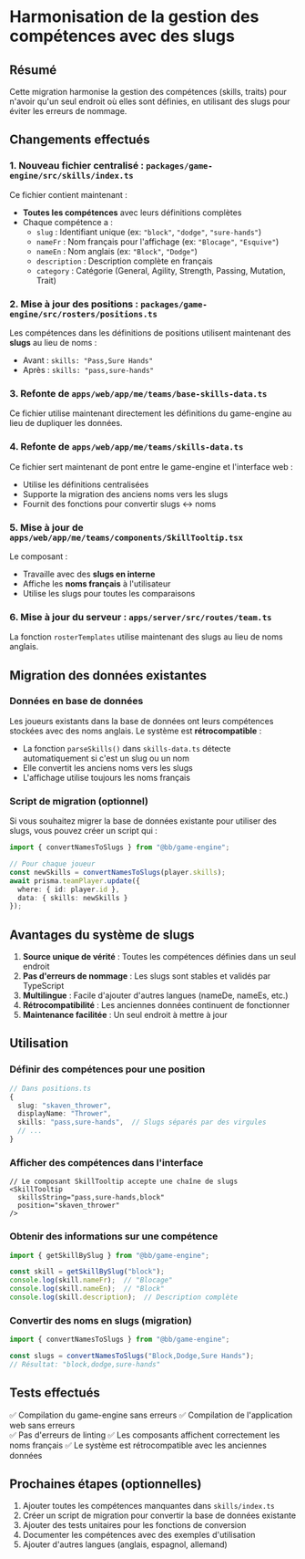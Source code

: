 # Harmonisation de la gestion des compétences avec des slugs

## Résumé

Cette migration harmonise la gestion des compétences (skills, traits) pour n'avoir qu'un seul endroit où elles sont définies, en utilisant des slugs pour éviter les erreurs de nommage.

## Changements effectués

### 1. Nouveau fichier centralisé : `packages/game-engine/src/skills/index.ts`

Ce fichier contient maintenant :
- **Toutes les compétences** avec leurs définitions complètes
- Chaque compétence a :
  - `slug` : Identifiant unique (ex: `"block"`, `"dodge"`, `"sure-hands"`)
  - `nameFr` : Nom français pour l'affichage (ex: `"Blocage"`, `"Esquive"`)
  - `nameEn` : Nom anglais (ex: `"Block"`, `"Dodge"`)
  - `description` : Description complète en français
  - `category` : Catégorie (General, Agility, Strength, Passing, Mutation, Trait)

### 2. Mise à jour des positions : `packages/game-engine/src/rosters/positions.ts`

Les compétences dans les définitions de positions utilisent maintenant des **slugs** au lieu de noms :
- Avant : `skills: "Pass,Sure Hands"`
- Après : `skills: "pass,sure-hands"`

### 3. Refonte de `apps/web/app/me/teams/base-skills-data.ts`

Ce fichier utilise maintenant directement les définitions du game-engine au lieu de dupliquer les données.

### 4. Refonte de `apps/web/app/me/teams/skills-data.ts`

Ce fichier sert maintenant de pont entre le game-engine et l'interface web :
- Utilise les définitions centralisées
- Supporte la migration des anciens noms vers les slugs
- Fournit des fonctions pour convertir slugs ↔ noms

### 5. Mise à jour de `apps/web/app/me/teams/components/SkillTooltip.tsx`

Le composant :
- Travaille avec des **slugs en interne**
- Affiche les **noms français** à l'utilisateur
- Utilise les slugs pour toutes les comparaisons

### 6. Mise à jour du serveur : `apps/server/src/routes/team.ts`

La fonction `rosterTemplates` utilise maintenant des slugs au lieu de noms anglais.

## Migration des données existantes

### Données en base de données

Les joueurs existants dans la base de données ont leurs compétences stockées avec des noms anglais.
Le système est **rétrocompatible** :

- La fonction `parseSkills()` dans `skills-data.ts` détecte automatiquement si c'est un slug ou un nom
- Elle convertit les anciens noms vers les slugs
- L'affichage utilise toujours les noms français

### Script de migration (optionnel)

Si vous souhaitez migrer la base de données existante pour utiliser des slugs, vous pouvez créer un script qui :

```typescript
import { convertNamesToSlugs } from "@bb/game-engine";

// Pour chaque joueur
const newSkills = convertNamesToSlugs(player.skills);
await prisma.teamPlayer.update({
  where: { id: player.id },
  data: { skills: newSkills }
});
```

## Avantages du système de slugs

1. **Source unique de vérité** : Toutes les compétences définies dans un seul endroit
2. **Pas d'erreurs de nommage** : Les slugs sont stables et validés par TypeScript
3. **Multilingue** : Facile d'ajouter d'autres langues (nameDe, nameEs, etc.)
4. **Rétrocompatibilité** : Les anciennes données continuent de fonctionner
5. **Maintenance facilitée** : Un seul endroit à mettre à jour

## Utilisation

### Définir des compétences pour une position

```typescript
// Dans positions.ts
{
  slug: "skaven_thrower",
  displayName: "Thrower",
  skills: "pass,sure-hands",  // Slugs séparés par des virgules
  // ...
}
```

### Afficher des compétences dans l'interface

```tsx
// Le composant SkillTooltip accepte une chaîne de slugs
<SkillTooltip 
  skillsString="pass,sure-hands,block" 
  position="skaven_thrower"
/>
```

### Obtenir des informations sur une compétence

```typescript
import { getSkillBySlug } from "@bb/game-engine";

const skill = getSkillBySlug("block");
console.log(skill.nameFr);  // "Blocage"
console.log(skill.nameEn);  // "Block"
console.log(skill.description);  // Description complète
```

### Convertir des noms en slugs (migration)

```typescript
import { convertNamesToSlugs } from "@bb/game-engine";

const slugs = convertNamesToSlugs("Block,Dodge,Sure Hands");
// Résultat: "block,dodge,sure-hands"
```

## Tests effectués

✅ Compilation du game-engine sans erreurs
✅ Compilation de l'application web sans erreurs  
✅ Pas d'erreurs de linting
✅ Les composants affichent correctement les noms français
✅ Le système est rétrocompatible avec les anciennes données

## Prochaines étapes (optionnelles)

1. Ajouter toutes les compétences manquantes dans `skills/index.ts`
2. Créer un script de migration pour convertir la base de données existante
3. Ajouter des tests unitaires pour les fonctions de conversion
4. Documenter les compétences avec des exemples d'utilisation
5. Ajouter d'autres langues (anglais, espagnol, allemand)

